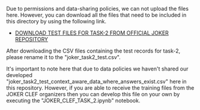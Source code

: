 Due to permissions and data-sharing policies, we can not upload the files here. However, you can download all the files that need to be included in this directory by using the following link.
- [DOWNLOAD TEST FILES FOR TASK-2 FROM OFFICIAL JOKER REPOSITORY](https://www.joker-project.com/clef-2022/EN/project)
 
After downloading the CSV files containing the test records for task-2, please rename it to the \"joker_task2_test.csv\".

It's important to note here that due to data policies we haven't shared our developed \"joker_task2_test_context_aware_data_where_answers_exist.csv\" here in this repository. However, if you are able to receive the training files from the JOKER CLEF organizers then you can develop this file on your own by executing the "JOKER_CLEF_TASK_2.ipynb" notebook.

